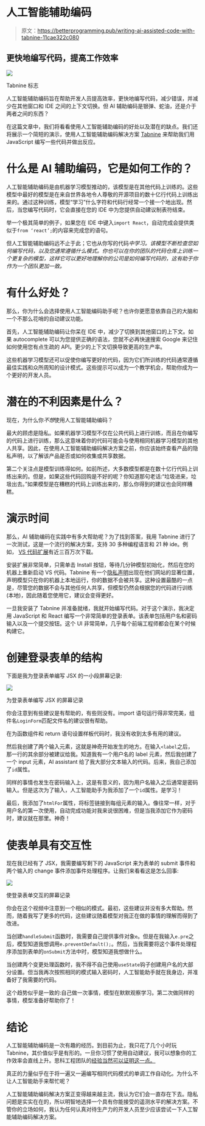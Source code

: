 # 人工智能辅助编码

> 原文：<https://betterprogramming.pub/writing-ai-assisted-code-with-tabnine-11cae322c080>

## 更快地编写代码，提高工作效率

![](img/b72781ce9e0dbd94e59179ee6f839bdd.png)

Tabnine 标志

人工智能辅助编码旨在帮助开发人员提高效率，更快地编写代码，减少错误，并减少在其他窗口和 IDE 之间的上下文切换。但 AI 辅助编码是银弹、蛇油，还是介于两者之间的东西？

在这篇文章中，我们将看看使用人工智能辅助编码的好处以及潜在的缺点。我们还将展示一个简短的演示，使用人工智能辅助编码解决方案 [Tabnine](https://www.tabnine.com/) 来帮助我们用 JavaScript 编写一些代码并做出反应。

# 什么是 AI 辅助编码，它是如何工作的？

人工智能辅助编码是由机器学习模型推动的，该模型是在其他代码上训练的。这些模型中最好的模型是在来自世界各地令人尊敬的开源项目的数十亿行代码上训练出来的。通过这种训练，模型“学习”什么字符和代码行经常一个接一个地出现。然后，当您编写代码时，它会直接在您的 IDE 中为您提供自动建议制表符结束。

举一个极其简单的例子，如果您在 IDE 中键入`import React`，自动完成会提供类似于`from ‘react’;`的内容来完成您的语句。

但人工智能辅助编码远不止于此；它也从你写的代码*中学习。该模型不断检查您如何编写代码，以及您通常遵循什么模式。你也可以在你的团队的代码仓库上训练一个更复杂的模型，这样它可以更好地理解你的公司是如何编写代码的，这有助于你作为一个团队更加一致。*

# 有什么好处？

那么，你为什么会选择使用人工智能编码助手呢？也许你更愿意依靠自己的大脑和一个不那么花哨的自动建议功能。

首先，人工智能辅助编码让你呆在 IDE 中，减少了切换到其他窗口的上下文。如果 autocomplete 可以为您提供正确的语法，您就不必再快速搜索 Google 来记住如何使用您有点生疏的 API。更少的上下文切换导致更高的生产率。

这些机器学习模型还可以促使你编写更好的代码，因为它们所训练的代码通常遵循最佳实践和众所周知的设计模式。这些提示可以成为一个教学机会，帮助你成为一个更好的开发人员。

# 潜在的不利因素是什么？

现在，为什么你*不想*使用人工智能辅助编码？

最大的顾虑是隐私。如果机器学习模型不仅在公共代码上进行训练，而且在你编写的代码上进行训练，那么这意味着你的代码可能会与使用相同机器学习模型的其他人共享。因此，在使用人工智能辅助编码解决方案之前，你应该始终查看产品的隐私声明，以了解该产品是否或如何收集或共享数据。

第二个关注点是模型训练得如何。如前所述，大多数模型都是在数十亿行代码上训练出来的。但是，如果这些代码回购是不好的呢？你知道那句老话:“垃圾进来，垃圾出去。”如果模型是在糟糕的代码上训练出来的，那么你得到的建议也会同样糟糕。

# 演示时间

那么，AI 辅助编码在实践中有多大帮助呢？为了找到答案，我用 Tabnine 进行了一次测试，这是一个流行的解决方案，支持 30 多种编程语言和 21 种 ide。例如， [VS 代码扩展](https://www.tabnine.com/install/vscode)有近三百万次下载。

安装扩展非常简单，只需单击 Install 按钮，等待几分钟模型初始化，然后在您的机器上重新启动 VS 代码。Tabnine 有一个[隐私声明](https://www.tabnine.com/code-privacy)出现在他们网站的显著位置，声明模型只在你的机器上本地运行，你的数据不会被共享。这种设置最酷的一点是，尽管您的数据不会与其他任何人共享，但模型仍然会根据您的代码进行训练(本地)，因此随着您使用它，建议会变得更好。

一旦我安装了 Tabnine 并准备就绪，我就开始编写代码。对于这个演示，我决定用 JavaScript 和 React 编写一个非常简单的登录表单。该表单包括用户名和密码输入以及一个提交按钮。这个 UI 非常简单，几乎每个前端工程师都会在某个时候构建它。

# 创建登录表单的结构

下面是我为登录表单编写 JSX 的一小段屏幕记录:

![](img/5e8199df163aa689e3c1ce84c4135cf3.png)

为登录表单编写 JSX 的屏幕记录

你会注意到有些建议是有帮助的，有些则没有。import 语句运行得非常完美，组件名`LoginForm`匹配文件名的建议很有帮助。

在为函数组件和 return 语句设置样板代码时，我没有收到太多有用的建议。

然后我创建了两个输入元素，这就是神奇开始发生的地方。在输入`<label`之后，那一行的其余部分被建议给我。知道我有一个用户名的 label 元素，然后我创建了一个 input 元素，AI assistant 给了我大部分文本输入的代码。后来，我自己添加了`id`属性。

同样的事情也发生在密码输入上，这是有意义的，因为用户名输入之后通常是密码输入。但是这次为了输入，人工智能助手为我添加了一个`id`属性。是学习！

最后，我添加了`htmlFor`属性，将标签链接到每组元素的输入。像往常一样，对于用户名的第一次使用，自动完成功能对我来说很困难，但是当我添加它作为密码时，建议就在那里。神奇！

# 使表单具有交互性

现在我已经有了 JSX，我需要编写剩下的 JavaScript 来为表单的 submit 事件和两个输入的 change 事件添加事件处理程序。让我们来看看这是怎么回事:

![](img/0bbe70b4c2f5d9c3a9b6289b4e19d43c.png)

使登录表单交互的屏幕记录

你会在这个视频中注意到一个相似的模式。最初，这些建议并没有多大帮助。然而，随着我写了更多的代码，这些建议随着模型对我正在做的事情的理解而得到了改进。

当创建`handleSubmit`函数时，我需要自己提供事件对象`e`。但是在我输入`e.pre`之后，模型知道我想调用`e.preventDefault();`。然后，当我需要将这个事件处理程序添加到表单的`onSubmit`方法中时，模型知道我想做什么。

当创建两个变更处理函数时，我不得不自己使用`useState`钩子创建用户名的大部分设置。但当我再次按照相同的模式输入密码时，人工智能助手就在我身边，并准备好了我需要的代码。

这个趋势似乎是一致的:自己做一次事情，模型在默默观察学习。第二次做同样的事情，模型准备好帮助你了！

# 结论

人工智能辅助编码是一次有趣的经历。到目前为止，我只花了几个小时玩 Tabnine，其价值似乎是有形的。一旦你习惯了使用自动建议，我可以想象你的工作效率会直线上升。思科工程团队的[经验当然可以证明这一点。](https://blogs.cisco.com/developer/tabninepairprogramming01)

真正的力量似乎在于将一遍又一遍编写相同代码模式的单调工作自动化。为什么不让人工智能助手来帮忙呢？

人工智能辅助编码解决方案正变得越来越主流，我认为它们会一直存在下去。隐私问题是实实在在的，所以明智地选择一个具有你能接受的遥测水平的解决方案。不管你的立场如何，我认为任何认真对待生产力的开发人员至少应该尝试一下人工智能辅助编码解决方案。
